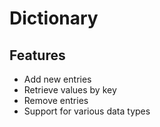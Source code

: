 # Dictionary

## Features

- Add new entries
- Retrieve values by key
- Remove entries
- Support for various data types
